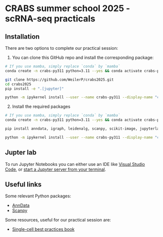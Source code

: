 # CRABS summer school 2025 - scRNA-seq practicals

## Installation

There are two options to complete our practical session:

1. You can clone this GitHub repo and install the corresponding package:

```bash
# If you use mamba, simply replace `conda` by `mamba`
conda create -n crabs-py311 python=3.11 --yes && conda activate crabs-py311

git clone https://github.com/WeilerP/crabs2025.git
cd crabs2025
pip install -e ".[jupyter]"

python -m ipykernel install --user --name crabs-py311 --display-name "crabs-py311"
```

2. Install the required packages

```bash
# If you use mamba, simply replace `conda` by `mamba`
conda create -n crabs-py311 python=3.11 --yes && conda activate crabs-py311

pip install anndata, igraph, leidenalg, scanpy, scikit-image, jupyterlab, ipywidget

python -m ipykernel install --user --name crabs-py311 --display-name "crabs-py311"
```

## Jupter lab

To run Jupyter Notebooks you can either use an IDE like [Visual Studio Code](https://code.visualstudio.com/docs/datascience/jupyter-notebooks), or [start a Jupyter server from your terminal](https://jupyterlab.readthedocs.io/en/stable/getting_started/starting.html).

## Useful links

Some relevant Python packages:

-   [AnnData](https://anndata.readthedocs.io/en/stable/)
-   [Scanpy](https://scanpy.readthedocs.io/en/stable/)

Some resources, useful for our practical session are:

-   [Single-cell best practices book](https://www.sc-best-practices.org/preamble.html)
